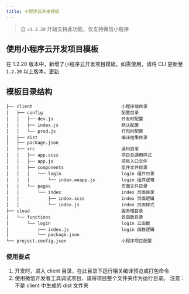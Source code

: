 ```yaml
---
title: 小程序云开发模板
---
```


> 自 `v1.2.20` 开始支持此功能，仅支持微信小程序

## 使用小程序云开发项目模板

在 1.2.20 版本中，新增了小程序云开发项目模板。如需使用，请将 CLI 更新至 `1.2.20` 以上版本。[更新](./GETTING-STARTED.md#更新)

## 模板目录结构

```
├── client                                  小程序端目录
│   ├── config                              配置目录
│   │   ├── dev.js                          开发时配置
│   │   ├── index.js                        默认配置
│   │   └── prod.js                         打包时配置
│   ├── dist                                编译结果目录
│   ├── package.json
│   ├── src                                 源码目录
│   │   ├── app.scss                        项目总通用样式
│   │   ├── app.js                          项目入口文件
│   │   ├── components                      组件文件目录
│   │   │   └── login                       login 组件目录
│   │   │       └── index.weapp.js          login 组件逻辑
│   │   └── pages                           页面文件目录
│   │       └── index                       index 页面目录
│   │           ├── index.scss              index 页面逻辑
│   │           └── index.js                index 页面样式
├── cloud                                   服务端目录
│   └── functions                           云函数目录
│       └── login                           login 云函数
│           ├── index.js                    login 函数逻辑
│           └── package.json
└── project.config.json                     小程序项目配置
```

### 使用要点

1. 开发时，进入 client 目录，在此目录下运行相关编译预览或打包命令
2. 使用微信开发者工具调试项目，请将项目整个文件夹作为运行目录。 注意： 不是 client 中生成的 dist 文件夹

